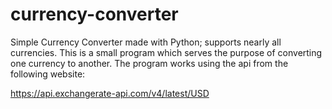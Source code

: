 # currency-converter
Simple Currency Converter made with Python; supports nearly all currencies.
This is a small program which serves the purpose of converting one currency to another. The program works using the api from the following website:

https://api.exchangerate-api.com/v4/latest/USD
